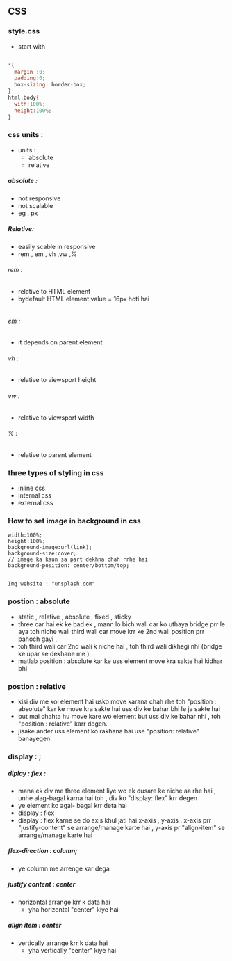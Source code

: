 ## CSS 

### style.css 
- start with
```js

*{
  margin :0;
  padding:0;
  box-sizing: border-box;
}
html,body{
  with:100%;
  height:100%;
}

```

### css units :
- units :
   - absolute
   - relative

##### absolute :
- not responsive
- not scalable
- eg . px

##### Relative:
- easily scable in responsive
- rem , em , vh ,vw ,%
###### rem : 
- relative to HTML element
- bydefault HTML element value = 16px hoti hai

![]()
###### em :
- it depends on parent element
![]()
###### vh :
- relative to viewsport height
![]()
###### vw :
- relative to viewsport width
![]()
###### % :
- relative to parent element
![]()
### three types of styling in css
- inline css
- internal css
- external css
### How to set image in background in css
```
width:100%;
height:100%;
background-image:url(link);
background-size:cover;
// image ka kaun sa part dekhna chah rrhe hai 
background-position: center/bottom/top;


Img website : "unsplash.com"
```
### postion : absolute 
- static , relative , absolute , fixed , sticky
- three car hai ek ke bad ek , mann lo bich wali car ko uthaya bridge prr le aya toh niche wali third wali car move krr ke 2nd wali position prr pahoch gayi ,
- toh third wali car 2nd wali k niche hai , toh third wali dikhegi nhi (bridge ke upar se dekhane me )
- matlab position : absolute kar ke uss element move kra sakte hai kidhar bhi
### postion : relative
- kisi div me koi element hai usko move karana chah rhe toh "position : absolute" kar ke move kra sakte hai uss div ke bahar bhi le ja sakte hai
- but mai chahta hu move kare wo element but uss div ke bahar nhi , toh "position : relative" karr degen.
- jisake ander uss element ko rakhana hai use "position: relative" banayegen.

### display : ;
##### diplay : flex :
- mana ek div me three element liye wo ek dusare ke niche aa rhe hai , unhe alag-bagal karna hai toh , div ko "display: flex" krr degen
- ye element ko agal- bagal krr deta hai 
- display : flex
- display : flex karne se do axis khul jati hai x-axis , y-axis . x-axis prr "justify-content" se arrange/manage karte hai , y-axis pr "align-item" se arrange/manage karte hai
##### flex-direction : column;
- ye column me arrenge kar dega 
##### justify content : center 
- horizontal arrange krr k data hai
   - yha horizontal "center" kiye hai
##### align item : center
- vertically arrange krr k data hai
   - yha vertically "center" kiye hai

